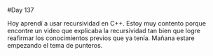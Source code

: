#Day 137

Hoy aprendí a usar recursividad en C++. Estoy muy contento porque encontre un video que explicaba la recursividad tan bien que logre reafirmar los conocimientos previos que ya tenía. 
Mañana estare empezando el tema de punteros.